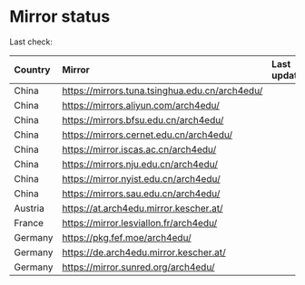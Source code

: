 <script src="./time.js"></script>
# Mirror status
Last check: <script type="text/javascript">localize(1724106053.8349392);</script>

|Country|Mirror|Last update|
|:------|:-----|:----------|
|China|https://mirrors.tuna.tsinghua.edu.cn/arch4edu/|<script type="text/javascript">localize(1724092759);</script>|
|China|https://mirrors.aliyun.com/arch4edu/|<script type="text/javascript">localize(1724049603);</script>|
|China|https://mirrors.bfsu.edu.cn/arch4edu/|<script type="text/javascript">localize(1724049603);</script>|
|China|https://mirrors.cernet.edu.cn/arch4edu/|<script type="text/javascript">localize(1724049603);</script>|
|China|https://mirror.iscas.ac.cn/arch4edu/|<script type="text/javascript">localize(1724049603);</script>|
|China|https://mirrors.nju.edu.cn/arch4edu/|<script type="text/javascript">localize(1724006077);</script>|
|China|https://mirror.nyist.edu.cn/arch4edu/|<script type="text/javascript">localize(1724049603);</script>|
|China|https://mirrors.sau.edu.cn/arch4edu/|<script type="text/javascript">localize(1724049603);</script>|
|Austria|https://at.arch4edu.mirror.kescher.at/|<script type="text/javascript">localize(1724049603);</script>|
|France|https://mirror.lesviallon.fr/arch4edu/|<script type="text/javascript">localize(1724049603);</script>|
|Germany|https://pkg.fef.moe/arch4edu/|<script type="text/javascript">localize(1724049603);</script>|
|Germany|https://de.arch4edu.mirror.kescher.at/|<script type="text/javascript">localize(1724049603);</script>|
|Germany|https://mirror.sunred.org/arch4edu/|<script type="text/javascript">localize(1724092759);</script>|

<script src="./tablefilter/tablefilter.js"></script>
<script src="./table.js"></script>